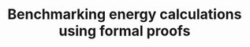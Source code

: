 ---
title: "Benchmarking energy calculations using formal proofs"
authors: "Ugwuanyi, E.D, Jones,C.T., Velkey, J, & Josephson, T. R."
pub_date: '2025-08-11'
journal: 'Molecular Physics'
arxiv: ''
image: '/static/img/pub/2025_EDUgwuanyi.png'
pdf: '/static/pdf/publications/EDUgwuanyi_2025.pdf'

links:

---